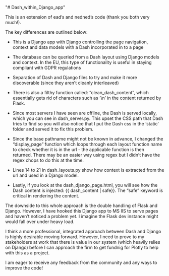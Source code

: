"# Dash_within_Django_app" 

This is an extension of ead’s and nedned’s code (thank you both very much!).

The key differences are outlined below:

- This is a Django app with Django controlling the page navigation, context and data models with a Dash incorporated in to a page
- The database can be queried from a Dash layout using Django models and context. In the EU, this type of functionality is useful in staying compliant with GDPR regulations
- Separation of Dash and Django files to try and make it more discoverable (since they aren’t cleanly interleaved)
- There is also a filthy function called: “clean_dash_content”, which essentially gets rid of characters such as ‘\n’ in the content returned by Flask.
- Since most servers I have seen are offline, the Dash is served locally, which you can see in dash_server.py. This upset the CSS path that Dash tries to find so you will also notice that I put the Dash css in the ‘static’ folder and served it to fix this problem.
- Since the base pathname might not be known in advance, I changed the “display_page” function which loops through each layout function name to check whether it is in the url  - the applicable function is then returned. There may be an easier way using regex but I didn’t have the regex chops to do this at the time.

- Lines 14 to 21 in dash_layouts.py show how context is extracted from the url and used in a Django model.
- Lastly, if you look at the dash_django_page.html, you will see how the Dash content is injected:
{{ dash_content | safe}}. The “safe” keyword is critical in rendering the content.


The downside to this whole approach is the double handling of Flask and Django. However, I have hooked this Django app to MS IIS to serve pages and haven’t noticed a problem yet. I imagine the Flask dev instance might would fall over under heavy load.

I think a more professional, integrated approach between Dash and Django is highly desirable moving forward. However, I need to prove to my stakeholders at work that there is value in our system (which heavily relies on Django) before I can approach the firm to get fundnig for Plotly to help with this as a project.

I am eager to receive any feedback from the community and any ways to improve the code!
